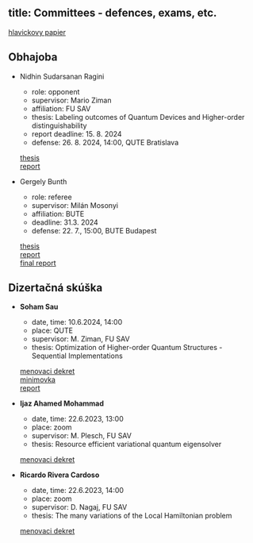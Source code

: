 title: Committees - defences, exams, etc.
---

[hlavickovy papier](https://docs.google.com/document/d/1iV4-bOOZgAsnzb4oIl-TDsByodryjeBZ/edit?usp=sharing&ouid=100760893452134072016&rtpof=true&sd=true)




## Obhajoba

* Nidhin Sudarsanan Ragini

    - role: opponent
    - supervisor: Mario Ziman
    - affiliation: FU SAV    
    - thesis: Labeling outcomes of Quantum Devices and Higher-order distinguishability     
    - report deadline: 15. 8. 2024     
    - defense: 26. 8. 2024, 14:00, QUTE Bratislava


    [thesis](cmmtt/ragini_thesis.pdf)    
    [report](cmmtt/ragini_report.pdf)    





* Gergely Bunth


    - role: referee    
    - supervisor: Milán Mosonyi    
    - affiliation: BUTE    
    - deadline: 31.3. 2024     
    - defense: 22. 7., 15:00, BUTE Budapest    



    [thesis](cmmtt/bunth_thesis.pdf)    
    [report](cmmtt/gbunth_report_podpis.pdf)     
    [final report](cmmtt/gbunth_report2.pdf)    





## Dizertačná skúška


* **Soham Sau**

    - date, time: 10.6.2024, 14:00 
    - place: QUTE    
    - supervisor: M. Ziman, FU SAV    
    - thesis: Optimization of Higher-order Quantum Structures - Sequential Implementations    
    

    [menovaci dekret](cmmtt/sau.pdf)    
    [minimovka](cmmtt/sau_minthesis.pdf)    
    [report](cmmtt/sau_minreport.pdt)    

 

* **Ijaz Ahamed Mohammad** 


    - date, time: 22.6.2023, 13:00 
    - place: zoom
    - supervisor: M. Plesch, FU SAV    
    - thesis: Resource efficient variational quantum eigensolver

    [menovaci dekret](cmmtt/ijaz.pdf)


* **Ricardo Rivera Cardoso**   

    - date, time: 22.6.2023, 14:00 
    - place: zoom
    - supervisor: D. Nagaj, FU SAV    
    - thesis: The many variations of the Local Hamiltonian problem

    [menovaci dekret](cmmtt/rivera.pdf)




